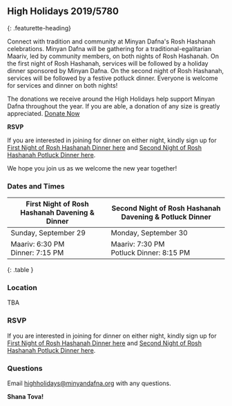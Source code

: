 ## High Holidays 2019/5780
{: .featurette-heading}

Connect with tradition and community at Minyan Dafna's Rosh Hashanah celebrations.
Minyan Dafna will be gathering for a traditional-egalitarian Maariv, led by community members, on both nights of Rosh Hashanah.
On the first night of Rosh Hashanah, services will be followed by a holiday dinner sponsored by Minyan Dafna.
On the second night of Rosh Hashanah, services will be followed by a festive potluck dinner.
Everyone is welcome for services and dinner on both nights!

The donations we receive around the High Holidays help support Minyan Dafna throughout the year. If you are able, a donation of any size is greatly appreciated.
<a href="https://donorbox.org/minyan-dafna" target="_blank" class="btn btn-primary">Donate Now</a>

**RSVP**

If you are interested in joining for dinner on either night, kindly sign up for 
[First Night of Rosh Hashanah Dinner here](https://docs.google.com/spreadsheets/d/1e128EYAHMxZScmsluosUokUnc9XRaWq6Mn9kSKFg5lY/edit?usp=sharing) 
and [Second Night of Rosh Hashanah Potluck Dinner here](https://docs.google.com/spreadsheets/d/1A_IKPkMD7XYAUy0kxtyB8m9OLmOstA85I8wqNHVGLa8/edit?usp=sharing).

We hope you join us as we welcome the new year together!

### Dates and Times

| First Night of Rosh Hashanah Davening & Dinner | Second Night of Rosh Hashanah Davening & Potluck Dinner |
|--------|-------|
| Sunday, September 29 | Monday, September 30 |
| Maariv: 6:30 PM <br/> Dinner: 7:15 PM| Maariv: 7:30 PM <br/> Potluck Dinner: 8:15 PM |
{: .table }


### Location

TBA

### RSVP
If you are interested in joining for dinner on either night, kindly sign up for 
[First Night of Rosh Hashanah Dinner here](https://docs.google.com/spreadsheets/d/1e128EYAHMxZScmsluosUokUnc9XRaWq6Mn9kSKFg5lY/edit?usp=sharing) 
and [Second Night of Rosh Hashanah Potluck Dinner here](https://docs.google.com/spreadsheets/d/1A_IKPkMD7XYAUy0kxtyB8m9OLmOstA85I8wqNHVGLa8/edit?usp=sharing).

### Questions

Email <a href="mailto:highholidays@minyandafna.org">highholidays@minyandafna.org</a> with any questions. 

**Shana Tova!**
